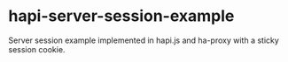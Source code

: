 # hapi-server-session-example
Server session example implemented in hapi.js and ha-proxy with a sticky session cookie.
